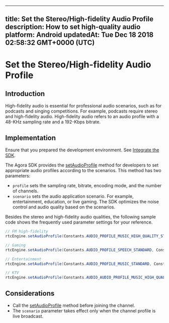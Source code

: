 
---
title: Set the Stereo/High-fidelity Audio Profile
description: How to set high-quality audio
platform: Android
updatedAt: Tue Dec 18 2018 02:58:32 GMT+0000 (UTC)
---
# Set the Stereo/High-fidelity Audio Profile
## Introduction 
High-fidelity audio is essential for professional audio scenarios, such as for podcasts and singing competitions. For example, podcasts require stereo and high-fidelity audio. High-fidelity audio refers to an audio profile with a 48-KHz sampling rate and a 192-Kbps bitrate. 


## Implementation
Ensure that you prepared the development environment. See [Integrate the SDK](../../en/Interactive%20Broadcast/android_video.md).

The Agora SDK provides the [setAudioProfile](https://docs.agora.io/en/Interactive%20Broadcast/API%20Reference/java/classio_1_1agora_1_1rtc_1_1_rtc_engine.html#a34175b5e04c88d9dc6608b1f38c0275d) method for developers to set appropriate audio profiles according to the scenarios. This method has two parameters:

- `profile` sets the sampling rate, bitrate, encoding mode, and the number of channels.
- `scenario` sets the audio application scenario. For example, entertainment, education, or live gaming. The SDK optimizes the noise control and audio quality based on the scenarios.

Besides the stereo and high-fidelity audio qualities, the following sample code shows the frequently used parameter settings for your reference.

```java
// FM high-fidelity
rtcEngine.setAudioProfile(Constants.AUDIO_PROFILE_MUSIC_HIGH_QUALITY_STEREO, Constants.AUDIO_SCENARIO_SHOWROOM);

// Gaming
rtcEngine.setAudioProfile(Constants.AUDIO_PROFILE_SPEECH_STANDARD, Constants.AUDIO_SCENARIO_CHATROOM_GAMING);

// Entertainment
rtcEngine.setAudioProfile(Constants.AUDIO_PROFILE_MUSIC_STANDARD, Constants.AUDIO_SCENARIO_CHATROOM_ENTERTAINMENT);

// KTV
rtcEngine.setAudioProfile(Constants.AUDIO_AUDIO_PROFILE_MUSIC_HIGH_QUALITY, Constants.AUDIO_SCENARIO_CHATROOM_ENTERTAINMENT);
```

## Considerations

- Call the [setAudioProfile](https://docs.agora.io/en/Interactive%20Broadcast/API%20Reference/java/classio_1_1agora_1_1rtc_1_1_rtc_engine.html#a34175b5e04c88d9dc6608b1f38c0275d) method before joining the channel.
- The `scenario`  parameter takes effect only when the channel profile is live broadcast.
